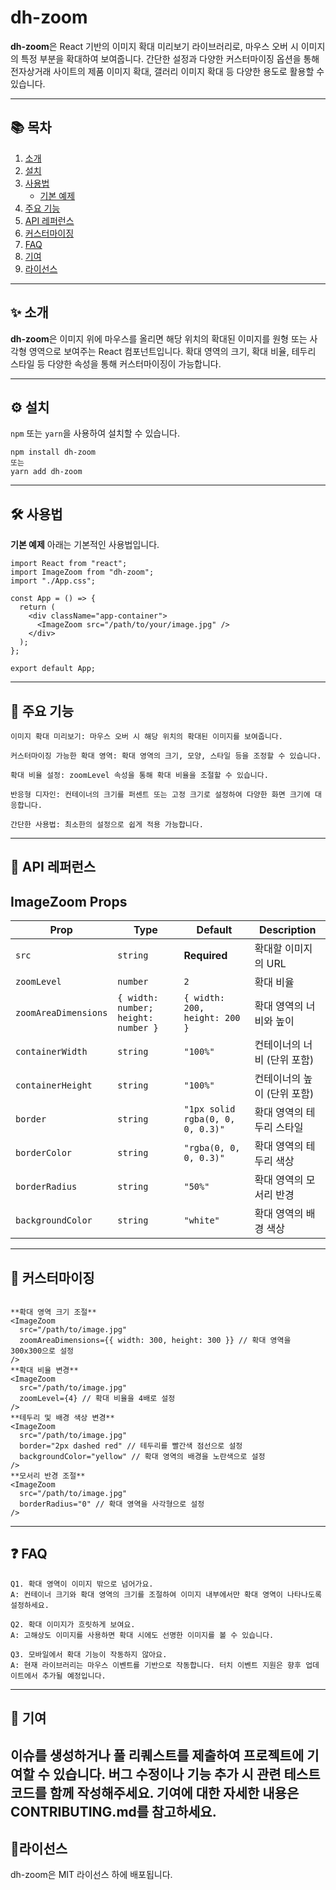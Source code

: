 # dh-zoom

**dh-zoom**은 React 기반의 이미지 확대 미리보기 라이브러리로, 마우스 오버 시 이미지의 특정 부분을 확대하여 보여줍니다. 
간단한 설정과 다양한 커스터마이징 옵션을 통해 전자상거래 사이트의 제품 이미지 확대, 갤러리 이미지 확대 등 다양한 용도로 활용할 수 있습니다.

---

## 📚 목차
1. [소개](#✨-소개)
2. [설치](#⚙️-설치)
3. [사용법](#🛠️-사용법)
   - [기본 예제](#기본-예제)
4. [주요 기능](#🎯-주요-기능)
5. [API 레퍼런스](#📖-api-레퍼런스)
6. [커스터마이징](#🎨-커스터마이징)
7. [FAQ](#❓-faq)
8. [기여](#🤝-기여)
9. [라이선스](#📄-라이선스)

---

## ✨ 소개

**dh-zoom**은 이미지 위에 마우스를 올리면 해당 위치의 확대된 이미지를 원형 또는 사각형 영역으로 보여주는 React 컴포넌트입니다. 
확대 영역의 크기, 확대 비율, 테두리 스타일 등 다양한 속성을 통해 커스터마이징이 가능합니다.

---

## ⚙️ 설치

`npm` 또는 `yarn`을 사용하여 설치할 수 있습니다.
```
npm install dh-zoom
또는
yarn add dh-zoom
```
---

## 🛠️ 사용법

**기본 예제**
아래는 기본적인 사용법입니다.

```
import React from "react";
import ImageZoom from "dh-zoom";
import "./App.css";

const App = () => {
  return (
    <div className="app-container">
      <ImageZoom src="/path/to/your/image.jpg" />
    </div>
  );
};

export default App;
```
---

## 🎯 주요 기능

```
이미지 확대 미리보기: 마우스 오버 시 해당 위치의 확대된 이미지를 보여줍니다.

커스터마이징 가능한 확대 영역: 확대 영역의 크기, 모양, 스타일 등을 조정할 수 있습니다.

확대 비율 설정: zoomLevel 속성을 통해 확대 비율을 조절할 수 있습니다.

반응형 디자인: 컨테이너의 크기를 퍼센트 또는 고정 크기로 설정하여 다양한 화면 크기에 대응합니다.

간단한 사용법: 최소한의 설정으로 쉽게 적용 가능합니다.
```
---

## 📖 API 레퍼런스

## ImageZoom Props

| Prop                | Type                           | Default                             | Description                        |
|---------------------|--------------------------------|-------------------------------------|------------------------------------|
| `src`               | `string`                      | **Required**                       | 확대할 이미지의 URL                |
| `zoomLevel`         | `number`                      | `2`                                | 확대 비율                           |
| `zoomAreaDimensions`| `{ width: number; height: number }` | `{ width: 200, height: 200 }`     | 확대 영역의 너비와 높이            |
| `containerWidth`    | `string`                      | `"100%"`                           | 컨테이너의 너비 (단위 포함)        |
| `containerHeight`   | `string`                      | `"100%"`                           | 컨테이너의 높이 (단위 포함)        |
| `border`            | `string`                      | `"1px solid rgba(0, 0, 0, 0.3)"`  | 확대 영역의 테두리 스타일          |
| `borderColor`       | `string`                      | `"rgba(0, 0, 0, 0.3)"`            | 확대 영역의 테두리 색상            |
| `borderRadius`      | `string`                      | `"50%"`                            | 확대 영역의 모서리 반경            |
| `backgroundColor`   | `string`                      | `"white"`                          | 확대 영역의 배경 색상              |

---

## 🎨 커스터마이징


```

**확대 영역 크기 조절**
<ImageZoom
  src="/path/to/image.jpg"
  zoomAreaDimensions={{ width: 300, height: 300 }} // 확대 영역을 300x300으로 설정
/>
**확대 비율 변경**
<ImageZoom
  src="/path/to/image.jpg"
  zoomLevel={4} // 확대 비율을 4배로 설정
/>
**테두리 및 배경 색상 변경**
<ImageZoom
  src="/path/to/image.jpg"
  border="2px dashed red" // 테두리를 빨간색 점선으로 설정
  backgroundColor="yellow" // 확대 영역의 배경을 노란색으로 설정
/>
**모서리 반경 조절**
<ImageZoom
  src="/path/to/image.jpg"
  borderRadius="0" // 확대 영역을 사각형으로 설정
/>

```
---

## ❓ FAQ

```
Q1. 확대 영역이 이미지 밖으로 넘어가요.
A: 컨테이너 크기와 확대 영역의 크기를 조절하여 이미지 내부에서만 확대 영역이 나타나도록 설정하세요.

Q2. 확대 이미지가 흐릿하게 보여요.
A: 고해상도 이미지를 사용하면 확대 시에도 선명한 이미지를 볼 수 있습니다.

Q3. 모바일에서 확대 기능이 작동하지 않아요.
A: 현재 라이브러리는 마우스 이벤트를 기반으로 작동합니다. 터치 이벤트 지원은 향후 업데이트에서 추가될 예정입니다.
```
---

## 🤝 기여

이슈를 생성하거나 풀 리퀘스트를 제출하여 프로젝트에 기여할 수 있습니다.
버그 수정이나 기능 추가 시 관련 테스트 코드를 함께 작성해주세요.
기여에 대한 자세한 내용은 CONTRIBUTING.md를 참고하세요.
---

## 📄라이선스
dh-zoom은 MIT 라이선스 하에 배포됩니다.
